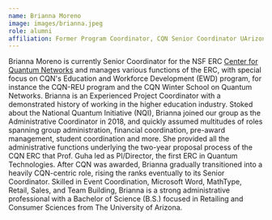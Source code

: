```yaml
---
name: Brianna Moreno
image: images/brianna.jpeg
role: alumni
affiliation: Former Program Coordinator, CQN Senior Coordinator UArizona
---
```


Brianna Moreno is currently Senior Coordinator for the NSF ERC [Center for Quantum Networks](www.cqn-erc.org) and manages various functions of the ERC, with special focus on CQN's Education and Workforce Development (EWD) program, for instance the CQN-REU program and the CQN Winter School on Quantum Networks. Brianna is an Experienced Project Coordinator with a demonstrated history of working in the higher education industry. Stoked about the National Quantum Initiative (NQI), Brianna joined our group as the Administrative Coordinator in 2018, and quickly assumed multitudes of roles spanning group administration, financial coordination, pre-award management, student coordination and more. She provided all the administrative functions underlying the two-year proposal process of the CQN ERC that Prof. Guha led as PI/Director, the first ERC in Quantum Technologies. After CQN was awarded, Brianna gradually transitioned into a heavily CQN-centric role, rising the ranks eventually to its Senior Coordinator. Skilled in Event Coordination, Microsoft Word, MathType, Retail, Sales, and Team Building, Brianna is a strong administrative professional with a Bachelor of Science (B.S.) focused in Retailing and Consumer Sciences from The University of Arizona.  
